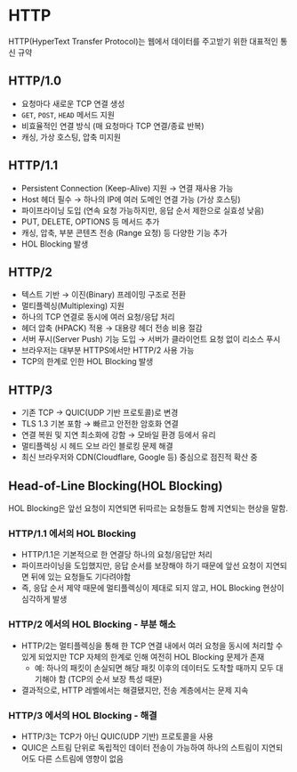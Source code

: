 # HTTP
HTTP(HyperText Transfer Protocol)는 웹에서 데이터를 주고받기 위한 대표적인 통신 규약

## HTTP/1.0
- 요청마다 새로운 TCP 연결 생성
- `GET`, `POST`, `HEAD` 메서드 지원
- 비효율적인 연결 방식 (매 요청마다 TCP 연결/종료 반복)
- 캐싱, 가상 호스팅, 압축 미지원

## HTTP/1.1
- Persistent Connection (Keep-Alive) 지원 → 연결 재사용 가능
- Host 헤더 필수 → 하나의 IP에 여러 도메인 연결 가능 (가상 호스팅)
- 파이프라이닝 도입 (연속 요청 가능하지만, 응답 순서 제한으로 실효성 낮음)
- PUT, DELETE, OPTIONS 등 메서드 추가
- 캐싱, 압축, 부분 콘텐츠 전송 (Range 요청) 등 다양한 기능 추가
- HOL Blocking 발생

## HTTP/2
- 텍스트 기반 → 이진(Binary) 프레이밍 구조로 전환
- 멀티플렉싱(Multiplexing) 지원
- 하나의 TCP 연결로 동시에 여러 요청/응답 처리
- 헤더 압축 (HPACK) 적용 → 대용량 헤더 전송 비용 절감
- 서버 푸시(Server Push) 기능 도입 → 서버가 클라이언트 요청 없이 리소스 푸시
- 브라우저는 대부분 HTTPS에서만 HTTP/2 사용 가능
- TCP의 한계로 인한 HOL Blocking 발생

## HTTP/3
- 기존 TCP → QUIC(UDP 기반 프로토콜)로 변경
- TLS 1.3 기본 포함 → 빠르고 안전한 암호화 연결
- 연결 복원 및 지연 최소화에 강함 → 모바일 환경 등에서 유리
- 멀티플렉싱 시 헤드 오브 라인 블로킹 문제 해결
- 최신 브라우저와 CDN(Cloudflare, Google 등) 중심으로 점진적 확산 중

## Head-of-Line Blocking(HOL Blocking)
HOL Blocking은 앞선 요청이 지연되면 뒤따르는 요청들도 함께 지연되는 현상을 말함.

### HTTP/1.1 에서의 HOL Blocking
- HTTP/1.1은 기본적으로 한 연결당 하나의 요청/응답만 처리
- 파이프라이닝을 도입했지만, 응답 순서를 보장해야 하기 때문에 앞선 요청이 지연되면 뒤에 있는 요청들도 기다려야함
- 즉, 응답 순서 제약 때문에 멀티플렉싱이 제대로 되지 않고, HOL Blocking 현상이 심각하게 발생

### HTTP/2 에서의 HOL Blocking - 부분 해소
- HTTP/2는 멀티플렉싱을 통해 한 TCP 연결 내에서 여러 요청을 동시에 처리할 수 있게 되었지만 TCP 자체의 한계로 인해 여전히 HOL Blocking 문제가 존재
    - 예: 하나의 패킷이 손실되면 해당 패킷 이후의 데이터도 도착할 때까지 모두 대기해야 함 (TCP의 순서 보장 특성 때문)
- 결과적으로, HTTP 레벨에서는 해결됐지만, 전송 계층에서는 문제 지속

### HTTP/3 에서의 HOL Blocking - 해결
- HTTP/3는 TCP가 아닌 QUIC(UDP 기반) 프로토콜을 사용
- QUIC은 스트림 단위로 독립적인 데이터 전송이 가능하여 하나의 스트림이 지연되어도 다른 스트림에 영향이 없음